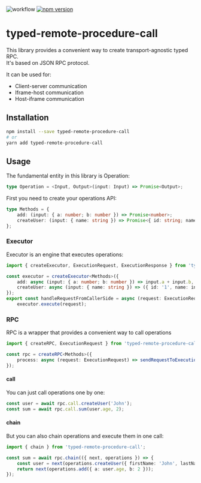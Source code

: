 ![workflow](https://github.com/sergeyshpadyrev/typed-remote-procedure-call/actions/workflows/main.yml/badge.svg)
[![npm version](https://badge.fury.io/js/typed-remote-procedure-call.svg)](https://badge.fury.io/js/typed-remote-procedure-call)

# typed-remote-procedure-call

This library provides a convenient way to create transport-agnostic typed RPC. <br/>
It's based on JSON RPC protocol.

It can be used for:

-   Client-server communication
-   Iframe-host communication
-   Host-iframe communication

## Installation

```bash
npm install --save typed-remote-procedure-call
# or
yarn add typed-remote-procedure-call
```

## Usage

The fundamental entity in this library is Operation:

```ts
type Operation = <Input, Output>(input: Input) => Promise<Output>;
```

First you need to create your operations API:

```ts
type Methods = {
    add: (input: { a: number; b: number }) => Promise<number>;
    createUser: (input: { name: string }) => Promise<{ id: string; name: string }>;
};
```

### Executor

Executor is an engine that executes operations:

```ts
import { createExecutor, ExecutionRequest, ExecutionResponse } from 'typed-remote-procedure-call';

const executor = createExecutor<Methods>({
    add: async (input: { a: number; b: number }) => input.a + input.b,
    createUser: async (input: { name: string }) => ({ id: '1', name: input.name }),
});
export const handleRequestFromCallerSide = async (request: ExecutionRequest): Promise<ExecutionResponse> =>
    executor.execute(request);
```

### RPC

RPC is a wrapper that provides a convenient way to call operations

```ts
import { createRPC, ExecutionRequest } from 'typed-remote-procedure-call';

const rpc = createRPC<Methods>({
    process: async (request: ExecutionRequest) => sendRequestToExecutionSide(request), // Here you can use any transport
});
```

#### call

You can just call operations one by one:

```ts
const user = await rpc.call.createUser('John');
const sum = await rpc.call.sum(user.age, 2);
```

#### chain

But you can also chain operations and execute them in one call:

```ts
import { chain } from 'typed-remote-procedure-call';

const sum = await rpc.chain(({ next, operations }) => {
    const user = next(operations.createUser({ firstName: 'John', lastName: 'Doe' }));
    return next(operations.add({ a: user.age, b: 2 }));
});
```
